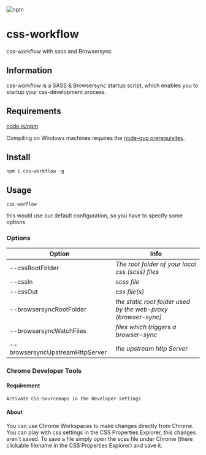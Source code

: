 ![npm][npm-image]

# css-workflow
css-workflow with sass and Browsersync

## Information

css-workflow is a SASS & Browsersync startup script, which enables you to startup your css-development process.

## Requirements

[node.js/npm](https://nodejs.org/en/download/)

Compiling on Windows machines requires the [node-gyp prerequisites](https://github.com/nodejs/node-gyp#on-windows).

## Install
~~~
npm i css-workflow -g
~~~
## Usage
~~~
css-worflow
~~~
this would use our default configuration, so you have to specify some options

### Options

Option | Info
  -------------  | -------------
  --cssRootFolder | *The root folder of your local css (scss) files*
  --cssIn | *scss file*
  --cssOut | *css file(s)*
  --browsersyncRootFolder | *the static root folder used by the web-proxy (browser-sync)*
  --browsersyncWatchFiles | *files which triggers a browser-sync*
  --browsersyncUpstreamHttpServer | *the upstream http Server*

### Chrome Developer Tools

 #### Requirement
    Activate CSS-Sourcemaps in the Developer settings
 
 #### About
 You can use Chrome Workspaces to make changes directly from Chrome.
 You can play with css settings in the CSS Properties Explorer, this changes aren´t saved.
 To save a file simply open the scss file under Chrome (there clickable filename in the CSS Properties Explorer) and save it.

[npm-url]: https://www.npmjs.com/package/css-workflow
[npm-image]: https://img.shields.io/npm/v/css-workflow.svg

